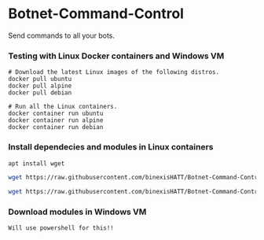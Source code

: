 # Botnet-Command-Control
Send commands to all your bots.

### Testing with Linux Docker containers and Windows VM
```docker
# Download the latest Linux images of the following distros.
docker pull ubuntu
docker pull alpine
docker pull debian

# Run all the Linux containers.
docker container run ubuntu
docker container run alpine
docker container run debian
```

### Install dependecies and modules in Linux containers
```bash
apt install wget

wget https://raw.githubusercontent.com/binexisHATT/Botnet-Command-Control/master/scripts/ss.py

wget https://raw.githubusercontent.com/binexisHATT/Botnet-Command-Control/master/scripts/install.sh
```

### Download modules in Windows VM
```
Will use powershell for this!!
```
